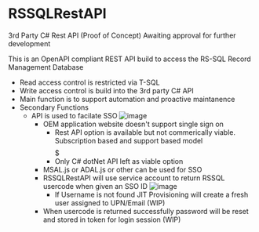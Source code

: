 # RSSQLRestAPI
3rd Party C# Rest API (Proof of Concept) Awaiting approval for further development

This is an OpenAPI compliant REST API build to access the RS-SQL Record Management Database

- Read access control is restricted via T-SQL
- Write access control is build into the 3rd party C# API
- Main function is to support automation and proactive maintanence
- Secondary Functions
  - API is used to facilate SSO
![image](https://user-images.githubusercontent.com/55390802/120648998-9d318d00-c4bf-11eb-9fe3-e64d9edd86dc.png)
    - OEM application website doesn't support single sign on
      - Rest API option is available but not commerically viable. Subscription based and support based model $$$$$
      - Only C# dotNet API left as viable option
    - MSAL.js or ADAL.js or other can be used for SSO 
    - RSSQLRestAPI will use service account to return RSSQL usercode when given an SSO ID
    ![image](https://user-images.githubusercontent.com/55390802/120650453-285f5280-c4c1-11eb-9e79-be5756f8a822.png)
      - If Username is not found JIT Provisioning will create a fresh user assigned to UPN/Email (WIP)
    - When usercode is returned successfully password will be reset and stored in token for login session (WIP) 
